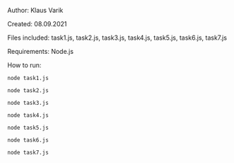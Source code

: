 Author: Klaus Varik

Created: 08.09.2021

Files included: task1.js, task2.js, task3.js, task4.js, task5.js, task6.js, task7.js

Requirements: Node.js

How to run: 
```
node task1.js
```
```
node task2.js
```
```
node task3.js
```
```
node task4.js
```
```
node task5.js
```
```
node task6.js
```
```
node task7.js
```